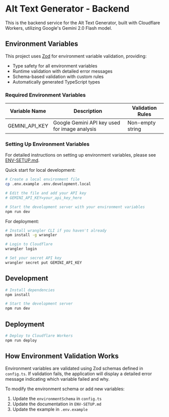 # Alt Text Generator - Backend

This is the backend service for the Alt Text Generator, built with Cloudflare Workers, utilizing Google's Gemini 2.0 Flash model.

## Environment Variables

This project uses [Zod](https://github.com/colinhacks/zod) for environment variable validation, providing:

- Type safety for all environment variables
- Runtime validation with detailed error messages
- Schema-based validation with custom rules
- Automatically generated TypeScript types

### Required Environment Variables

| Variable Name  | Description                                   | Validation Rules |
| -------------- | --------------------------------------------- | ---------------- |
| GEMINI_API_KEY | Google Gemini API key used for image analysis | Non-empty string |

### Setting Up Environment Variables

For detailed instructions on setting up environment variables, please see [ENV-SETUP.md](./ENV-SETUP.md).

Quick start for local development:

```bash
# Create a local environment file
cp .env.example .env.development.local

# Edit the file and add your API key
# GEMINI_API_KEY=your_api_key_here

# Start the development server with your environment variables
npm run dev
```

For deployment:

```bash
# Install wrangler CLI if you haven't already
npm install -g wrangler

# Login to Cloudflare
wrangler login

# Set your secret API key
wrangler secret put GEMINI_API_KEY
```

## Development

```bash
# Install dependencies
npm install

# Start the development server
npm run dev
```

## Deployment

```bash
# Deploy to Cloudflare Workers
npm run deploy
```

## How Environment Validation Works

Environment variables are validated using Zod schemas defined in `config.ts`. If validation fails, the application will display a detailed error message indicating which variable failed and why.

To modify the environment schema or add new variables:

1. Update the `environmentSchema` in `config.ts`
2. Update the documentation in `ENV-SETUP.md`
3. Update the example in `.env.example`
